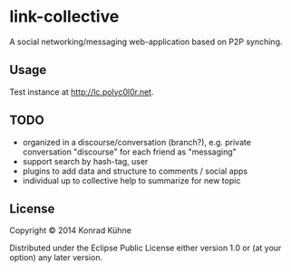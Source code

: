 # link-collective

A social networking/messaging web-application based on P2P synching.

## Usage

Test instance at <http://lc.polyc0l0r.net>.

## TODO

- organized in a discourse/conversation (branch?), e.g. private
  conversation "discourse" for each friend as "messaging"
- support search by hash-tag, user
- plugins to add data and structure to comments / social apps
- individual up to collective help to summarize for new topic

## License

Copyright © 2014 Konrad Kühne

Distributed under the Eclipse Public License either version 1.0 or (at
your option) any later version.
